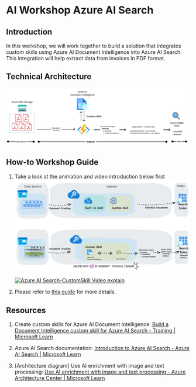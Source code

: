 # AI Workshop Azure AI Search

## Introduction

In this workshop, we will work together to build a solution that integrates custom skills using Azure AI Document Intelligence into Azure AI Search. This integration will help extract data from invoices in PDF format.


## Technical Architecture

![Screenshot of this workshop's technical achitecture.](media/architecture.png#lightbox)


## How-to Workshop Guide
1. Take a look at the animation and video introduction below first
   ![Azure AI Search-CustomSkill Animation](https://raw.githubusercontent.com/AzureAnimations/AzureAnimations.github.io/main/images/animations-high-resolutions/AI/AzureAISearch-CustomSkill.gif) 

   [![Azure AI Search-CustomSkill Video explain](https://img.youtube.com/vi/abDDi0aA3aI/0.jpg)](https://www.youtube.com/watch?v=abDDi0aA3aI)


2. Please refer to [this guide](https://github.com/AITechnicalReadiness/AIWorkshop-AzureAISearch/blob/main/workshop_guide.md) for more details.


## Resources
1.	Create custom skills for Azure AI Document Intelligence: [Build a Document Intelligence custom skill for Azure AI Search - Training | Microsoft Learn](https://learn.microsoft.com/en-us/training/modules/build-form-recognizer-custom-skill-for-azure-cognitive-search/)

2.	Azure AI Search documentation: [Introduction to Azure AI Search - Azure AI Search | Microsoft Learn](https://learn.microsoft.com/en-us/azure/search/search-what-is-azure-search)

3.	[Architecture diagram] Use AI enrichment with image and text processing: [Use AI enrichment with image and text processing - Azure Architecture Center | Microsoft Learn](https://learn.microsoft.com/en-us/azure/architecture/solution-ideas/articles/ai-search-skillsets)
